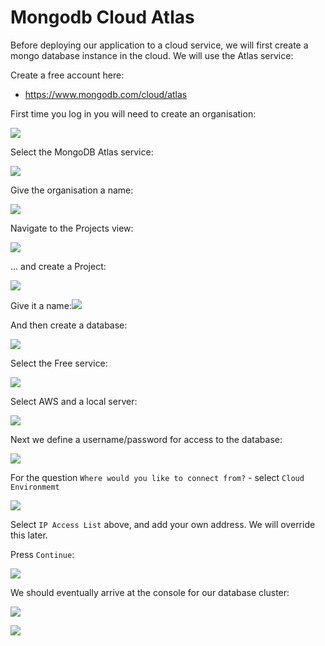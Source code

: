 # Mongodb Cloud Atlas

Before deploying our application to a cloud service, we will first create a mongo database instance in the cloud. We will use the Atlas service:

Create a free account here:

- <https://www.mongodb.com/cloud/atlas>

First time you log in you will need to create an organisation:

![](img/01x.png)

Select the MongoDB Atlas service:

![](img/02x.png)

Give the organisation a name:

![](img/03x.png)

Navigate to the Projects view:

![](img/04x.png)

... and create a Project:

![](img/05x.png)



Give it a name:![](img/06x.png)

And then create a database:

![](img/07x.png)

Select the Free service:

![](img/08x.png)

Select AWS and a local server:

![](img/09x.png)

Next we define a username/password for access to the database:

![](img/10x.png)

For the question `Where would you like to connect from?` - select `Cloud Environmemt`

![](img/11x.png)

Select `IP Access List` above, and add your own address. We will override this later.

Press `Continue`:

![](img/12x.png)

We should eventually arrive at the console for our database cluster:

![](img/13x.png)

![](img/14x.png)
